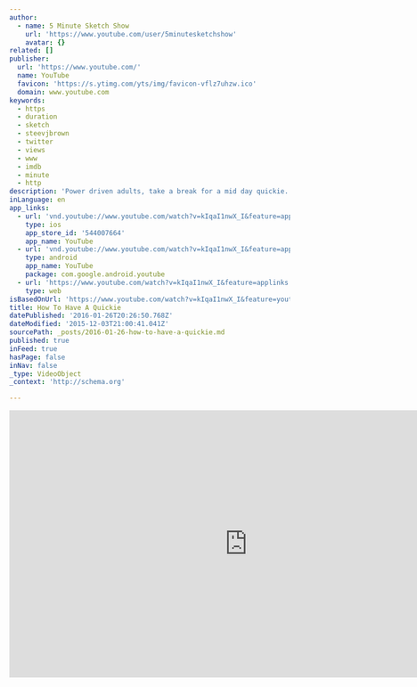 ```yaml
---
author:
  - name: 5 Minute Sketch Show
    url: 'https://www.youtube.com/user/5minutesketchshow'
    avatar: {}
related: []
publisher:
  url: 'https://www.youtube.com/'
  name: YouTube
  favicon: 'https://s.ytimg.com/yts/img/favicon-vflz7uhzw.ico'
  domain: www.youtube.com
keywords:
  - https
  - duration
  - sketch
  - steevjbrown
  - twitter
  - views
  - www
  - imdb
  - minute
  - http
description: 'Power driven adults, take a break for a mid day quickie...total disaster. SUBSCRIBE for more 5 Minute Sketch Show! Like us on Facebook! https://www.facebook.com/5minutesketchshow Follow us on Twitter!'
inLanguage: en
app_links:
  - url: 'vnd.youtube://www.youtube.com/watch?v=kIqaI1nwX_I&feature=applinks'
    type: ios
    app_store_id: '544007664'
    app_name: YouTube
  - url: 'vnd.youtube://www.youtube.com/watch?v=kIqaI1nwX_I&feature=applinks'
    type: android
    app_name: YouTube
    package: com.google.android.youtube
  - url: 'https://www.youtube.com/watch?v=kIqaI1nwX_I&feature=applinks'
    type: web
isBasedOnUrl: 'https://www.youtube.com/watch?v=kIqaI1nwX_I&feature=youtu.be'
title: How To Have A Quickie
datePublished: '2016-01-26T20:26:50.768Z'
dateModified: '2015-12-03T21:00:41.041Z'
sourcePath: _posts/2016-01-26-how-to-have-a-quickie.md
published: true
inFeed: true
hasPage: false
inNav: false
_type: VideoObject
_context: 'http://schema.org'

---
```

<iframe src="https://cdn.embedly.com/widgets/media.html?src=https%3A%2F%2Fwww.youtube.com%2Fembed%2FkIqaI1nwX_I%3Ffeature%3Doembed&amp;url=https%3A%2F%2Fwww.youtube.com%2Fwatch%3Fv%3DkIqaI1nwX_I%26feature%3Dyoutu.be&amp;image=https%3A%2F%2Fi.ytimg.com%2Fvi%2FkIqaI1nwX_I%2Fhqdefault.jpg&amp;key=b7d04c9b404c499eba89ee7072e1c4f7&amp;type=text%2Fhtml&amp;schema=youtube" width="854" height="480" scrolling="no" frameborder="0" allowfullscreen="allowfullscreen" style=""></iframe>